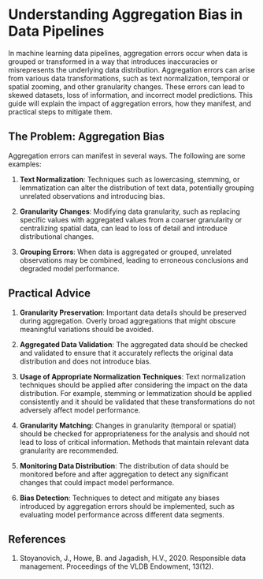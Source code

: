# Understanding Aggregation Bias in Data Pipelines

In machine learning data pipelines, aggregation errors occur when data is grouped or transformed in a way that introduces inaccuracies or misrepresents the underlying data distribution. Aggregation errors can arise from various data transformations, such as text normalization, temporal or spatial zooming, and other granularity changes. These errors can lead to skewed datasets, loss of information, and incorrect model predictions. This guide will explain the impact of aggregation errors, how they manifest, and practical steps to mitigate them.

## The Problem: Aggregation Bias

Aggregation errors can manifest in several ways. The following are some examples:

1. **Text Normalization**: Techniques such as lowercasing, stemming, or lemmatization can alter the distribution of text data, potentially grouping unrelated observations and introducing bias.

2. **Granularity Changes**: Modifying data granularity, such as replacing specific values with aggregated values from a coarser granularity or centralizing spatial data, can lead to loss of detail and introduce distributional changes.

3. **Grouping Errors**: When data is aggregated or grouped, unrelated observations may be combined, leading to erroneous conclusions and degraded model performance.

## Practical Advice

1. **Granularity Preservation**: Important data details should be preserved during aggregation. Overly broad aggregations that might obscure meaningful variations should be avoided.

2. **Aggregated Data Validation**: The aggregated data should be checked and validated to ensure that it accurately reflects the original data distribution and does not introduce bias.

3. **Usage of Appropriate Normalization Techniques**: Text normalization techniques should be applied after considering the impact on the data distribution. For example, stemming or lemmatization should be applied consistently and it should be validated that these transformations do not adversely affect model performance.

4. **Granularity Matching**: Changes in granularity (temporal or spatial) should be checked for appropriateness for the analysis and should not lead to loss of critical information. Methods that maintain relevant data granularity are recommended.

5. **Monitoring Data Distribution**: The distribution of data should be monitored before and after aggregation to detect any significant changes that could impact model performance.

6. **Bias Detection**: Techniques to detect and mitigate any biases introduced by aggregation errors should be implemented, such as evaluating model performance across different data segments.

## References
1. Stoyanovich, J., Howe, B. and Jagadish, H.V., 2020. Responsible data management. Proceedings of the VLDB Endowment, 13(12).